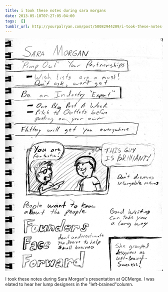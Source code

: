 ```yaml
---
title: i took these notes during sara morgans
date: 2013-05-10T07:27:05-04:00
tags:  []
tumblr_url: http://yourpalryan.com/post/50082944209/i-took-these-notes-during-sara-morgans
---
```

![](/assets/images/tumblr/tumblr_mmkyh5s2R31qz77obo1_1280.jpg)

I took these notes during Sara Morgan's presentation at QCMerge. I was
elated to hear her lump designers in the "left-brained\"column.
